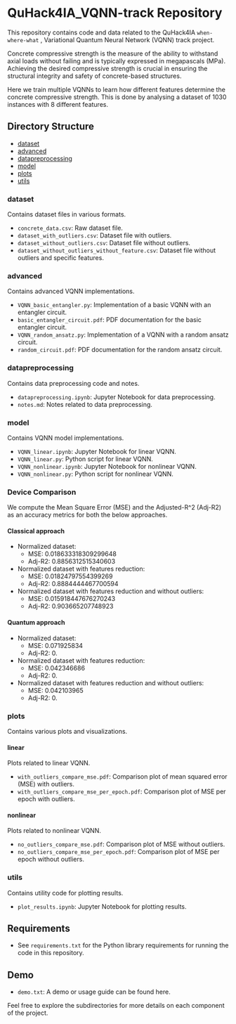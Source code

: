 # QuHack4IA_VQNN-track Repository

This repository contains code and data related to the QuHack4IA `when-where-what` , Variational Quantum Neural Network (VQNN) track project.

Concrete compressive strength is the measure of the ability to withstand axial loads without failing and is typically expressed in megapascals (MPa). Achieving the desired compressive strength is crucial in ensuring the structural integrity and safety of concrete-based structures.

Here we train multiple VQNNs to learn how different features determine the concrete compressive strength. This is done by analysing a dataset of 1030 instances with 8 different features.


## Directory Structure

- [dataset](#dataset)
- [advanced](#advanced)
- [datapreprocessing](#datapreprocessing)
- [model](#model)
- [plots](#plots)
- [utils](#utils)

### dataset
Contains dataset files in various formats.

- `concrete_data.csv`: Raw dataset file.
- `dataset_with_outliers.csv`: Dataset file with outliers.
- `dataset_without_outliers.csv`: Dataset file without outliers.
- `dataset_without_outliers_without_feature.csv`: Dataset file without outliers and specific features.

### advanced
Contains advanced VQNN implementations.

- `VQNN_basic_entangler.py`: Implementation of a basic VQNN with an entangler circuit.
- `basic_entangler_circuit.pdf`: PDF documentation for the basic entangler circuit.
- `VQNN_random_ansatz.py`: Implementation of a VQNN with a random ansatz circuit.
- `random_circuit.pdf`: PDF documentation for the random ansatz circuit.

### datapreprocessing
Contains data preprocessing code and notes.

- `datapreprocessing.ipynb`: Jupyter Notebook for data preprocessing.
- `notes.md`: Notes related to data preprocessing.

### model
Contains VQNN model implementations.

- `VQNN_linear.ipynb`: Jupyter Notebook for linear VQNN.
- `VQNN_linear.py`: Python script for linear VQNN.
- `VQNN_nonlinear.ipynb`: Jupyter Notebook for nonlinear VQNN.
- `VQNN_nonlinear.py`: Python script for nonlinear VQNN.

### Device Comparison
We compute the Mean Square Error (MSE) and the Adjusted-R^2 (Adj-R2) as an accuracy metrics for both the below approaches.
#### Classical approach
- Normalized dataset:
  - MSE: 0.018633318309299648
  - Adj-R2: 0.8856312515340603
- Normalized dataset with features reduction:
  - MSE: 0.01824797554399269
  - Adj-R2: 0.8884444467700594
- Normalized dataset with features reduction and without outliers:
  - MSE: 0.015918447676270243
  - Adj-R2: 0.903665207748923
#### Quantum approach
- Normalized dataset:
  - MSE: 0.071925834
  - Adj-R2: 0.
- Normalized dataset with features reduction:
  - MSE: 0.042346686
  - Adj-R2: 0.
- Normalized dataset with features reduction and without outliers:
  - MSE: 0.042103965
  - Adj-R2: 0.
### plots
Contains various plots and visualizations.

#### linear
Plots related to linear VQNN.

- `with_outliers_compare_mse.pdf`: Comparison plot of mean squared error (MSE) with outliers.
- `with_outliers_compare_mse_per_epoch.pdf`: Comparison plot of MSE per epoch with outliers.

#### nonlinear
Plots related to nonlinear VQNN.

- `no_outliers_compare_mse.pdf`: Comparison plot of MSE without outliers.
- `no_outliers_compare_mse_per_epoch.pdf`: Comparison plot of MSE per epoch without outliers.

### utils
Contains utility code for plotting results.

- `plot_results.ipynb`: Jupyter Notebook for plotting results.

## Requirements

- See `requirements.txt` for the Python library requirements for running the code in this repository.

## Demo

- `demo.txt`: A demo or usage guide can be found here.

Feel free to explore the subdirectories for more details on each component of the project.
